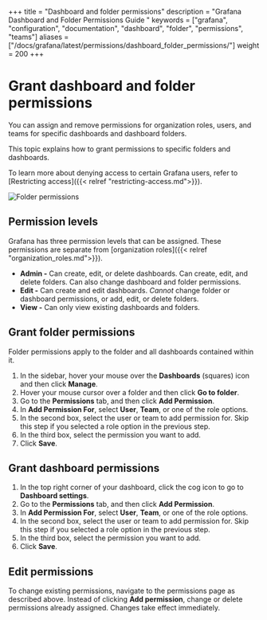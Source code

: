 +++
title = "Dashboard and folder permissions"
description = "Grafana Dashboard and Folder Permissions Guide "
keywords = ["grafana", "configuration", "documentation", "dashboard", "folder", "permissions", "teams"]
aliases = ["/docs/grafana/latest/permissions/dashboard_folder_permissions/"]
weight = 200
+++

# Grant dashboard and folder permissions

You can assign and remove permissions for organization roles, users, and teams for specific dashboards and dashboard folders.

This topic explains how to grant permissions to specific folders and dashboards.

To learn more about denying access to certain Grafana users, refer to [Restricting access]({{< relref "restricting-access.md">}}).

![Folder permissions](/static/img/docs/permissions/folder-permissions-7-5.png)

## Permission levels

Grafana has three permission levels that can be assigned. These permissions are separate from [organization roles]({{< relref "organization_roles.md">}}).

- **Admin -** Can create, edit, or delete dashboards. Can create, edit, and delete folders. Can also change dashboard and folder permissions.
- **Edit -** Can create and edit dashboards. _Cannot_ change folder or dashboard permissions, or add, edit, or delete folders.
- **View -** Can only view existing dashboards and folders.

## Grant folder permissions

Folder permissions apply to the folder and all dashboards contained within it.

1. In the sidebar, hover your mouse over the **Dashboards** (squares) icon and then click **Manage**.
1. Hover your mouse cursor over a folder and then click **Go to folder**.
1. Go to the **Permissions** tab, and then click **Add Permission**.
1. In **Add Permission For**, select **User**, **Team**, or one of the role options.
1. In the second box, select the user or team to add permission for. Skip this step if you selected a role option in the previous step.
1. In the third box, select the permission you want to add.
1. Click **Save**.

## Grant dashboard permissions

1. In the top right corner of your dashboard, click the cog icon to go to **Dashboard settings**.
1. Go to the **Permissions** tab, and then click **Add Permission**.
1. In **Add Permission For**, select **User**, **Team**, or one of the role options.
1. In the second box, select the user or team to add permission for. Skip this step if you selected a role option in the previous step.
1. In the third box, select the permission you want to add.
1. Click **Save**.

## Edit permissions

To change existing permissions, navigate to the permissions page as described above. Instead of clicking **Add permission**, change or delete permissions already assigned. Changes take effect immediately.
